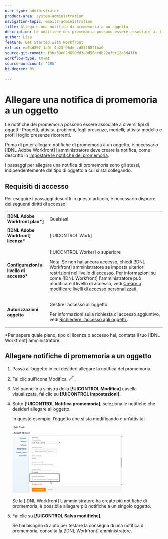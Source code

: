 ```yaml
---
user-type: administrator
product-area: system-administration
navigation-topic: emails-administration
title: Allegare una notifica di promemoria a un oggetto
description: Le notifiche dei promemoria possono essere associate ai tipi di oggetto Progetti, Attività, Problemi, Schede attività, Modelli, Attività modello e Profili della scheda attività ricorrenti.
author: Lisa
feature: Get Started with Workfront
exl-id: ea04d807-1a9f-4a23-96de-cd83f0821ba0
source-git-commit: f3ba39e02d690dd3a0d50ecdb22af0c12a3d4ffb
workflow-type: tm+mt
source-wordcount: '285'
ht-degree: 0%

---
```


# Allegare una notifica di promemoria a un oggetto

Le notifiche dei promemoria possono essere associate a diversi tipi di oggetti: Progetti, attività, problemi, fogli presenze, modelli, attività modello e profili foglio presenze ricorrenti.

Prima di poter allegare notifiche di promemoria a un oggetto, è necessario [!DNL Adobe Workfront] l’amministratore deve creare la notifica, come descritto in [Impostare le notifiche dei promemoria](../../administration-and-setup/manage-workfront/emails/set-up-reminder-notifications.md).

I passaggi per allegare una notifica di promemoria sono gli stessi, indipendentemente dal tipo di oggetto a cui si sta collegando.

## Requisiti di accesso

Per eseguire i passaggi descritti in questo articolo, è necessario disporre dei seguenti diritti di accesso:

<table style="table-layout:auto"> 
 <col> 
 </col> 
 <col> 
 </col> 
 <tbody> 
  <tr> 
   <td role="rowheader"><strong>[!DNL Adobe Workfront plan*]</strong></td> 
   <td> <p>Qualsiasi</p> </td> 
  </tr> 
  <tr> 
   <td role="rowheader"><strong>[!DNL Adobe Workfront] licenza*</strong></td> 
   <td> <p>[!UICONTROL Work] </p> </td> 
  </tr> 
  <tr> 
   <td role="rowheader"><strong>Configurazioni a livello di accesso*</strong></td> 
   <td> <p>[!UICONTROL Worker] o superiore</p> <p>Nota: Se non hai ancora accesso, chiedi [!DNL Workfront] amministratore se imposta ulteriori restrizioni nel livello di accesso. Per informazioni su come [!DNL Workfront] l'amministratore può modificare il livello di accesso, vedi <a href="../../administration-and-setup/add-users/configure-and-grant-access/create-modify-access-levels.md" class="MCXref xref">Creare o modificare livelli di accesso personalizzati</a>.</p> </td> 
  </tr> 
  <tr> 
   <td role="rowheader"><strong>Autorizzazioni oggetto</strong></td> 
   <td> <p>Gestire l’accesso all’oggetto</p> <p>Per informazioni sulla richiesta di accesso aggiuntivo, vedi <a href="../../workfront-basics/grant-and-request-access-to-objects/request-access.md" class="MCXref xref">Richiedere l’accesso agli oggetti </a>.</p> </td> 
  </tr> 
 </tbody> 
</table>

&#42;Per sapere quale piano, tipo di licenza o accesso hai, contatta il tuo [!DNL Workfront] amministratore.

## Allegare notifiche di promemoria a un oggetto

1. Passa all’oggetto in cui desideri allegare la notifica del promemoria.
1. Fai clic sull’icona Modifica ![](assets/edit-icon.png).
1. Nel pannello a sinistra della **[!UICONTROL Modifica]** casella visualizzata, fai clic su **[!UICONTROL Impostazioni]**.

1. Sotto **[!UICONTROL Notifica promemoria]**, seleziona le notifiche che desideri allegare all’oggetto.

   In questo esempio, l’oggetto che si sta modificando è un’attività:

   ![](assets/reminder-notification-select-one-350x213.png)

   Se la [!DNL Workfront] L&#39;amministratore ha creato più notifiche di promemoria, è possibile allegare più notifiche a un singolo oggetto.

1. Fai clic su **[!UICONTROL Salva modifiche]**.

   Se hai bisogno di aiuto per testare la consegna di una notifica di promemoria, consulta la [!DNL Workfront] amministratore.
